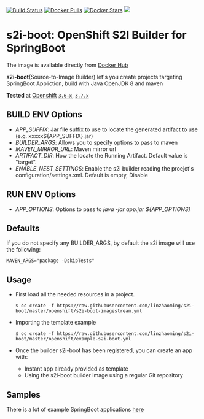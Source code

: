 [![Build Status](https://travis-ci.org/linzhaoming/s2i-boot.svg?branch=master)](https://travis-ci.org/linzhaoming/s2i-boot)
[![Docker Pulls](https://img.shields.io/docker/pulls/linzhaoming/s2i-boot.svg)](https://hub.docker.com/r/linzhaoming/s2i-boot/)
[![Docker Stars](https://img.shields.io/docker/stars/linzhaoming/s2i-boot.svg)](https://hub.docker.com/r/linzhaoming/s2i-boot/)
[![](https://badge.imagelayers.io/linzhaoming/s2i-boot:latest.svg)](https://imagelayers.io/?images=linzhaoming/s2i-boot:latest)


# s2i-boot: OpenShift S2I Builder for SpringBoot

The image is available directly from [Docker Hub](https://hub.docker.com/r/linzhaoming/s2i-boot/)

**s2i-boot**(Source-to-Image Builder) let's you create projects targeting SpringBoot Appliction, build with Java OpenJDK 8 and maven

**Tested** at [Openshift](https://docs.openshift.org/) [`3.6.x`](docs/QuickStart.md), [`3.7.x`](docs/3.7/QuickStart-3.7.md)

## BUILD ENV Options

* *APP_SUFFIX*: Jar file suffix to use to locate the generated artifact to use (e.g. xxxxx${APP_SUFFIX}.jar)
* *BUILDER_ARGS*: Allows you to specify options to pass to maven
* *MAVEN_MIRROR_URL*: Maven mirror url
* *ARTIFACT_DIR*: How the locate the Running Artifact. Default value is "target".
* *ENABLE_NEST_SETTINGS*: Enable the s2i builder reading the proejct's configuration/settings.xml. Default is empty, Disable

## RUN ENV Options

* *APP_OPTIONS*: Options to pass to *java -jar app.jar ${APP_OPTIONS}*

## Defaults
If you do not specify any BUILDER_ARGS, by default the s2i image will use the following:
```
MAVEN_ARGS="package -DskipTests"
```

## Usage

* First load all the needed resources in a project.

    ```
    $ oc create -f https://raw.githubusercontent.com/linzhaoming/s2i-boot/master/openshift/s2i-boot-imagestream.yml
    ```

* Importing the template example

    ```
    $ oc create -f https://raw.githubusercontent.com/linzhaoming/s2i-boot/master/openshift/example-s2i-boot.yml
    ```

* Once the builder s2i-boot has been registered, you can create an app with:

    * Instant app already provided as template
    * Using the s2i-boot builder image using a regular Git repository

## Samples
There is a lot of example SpringBoot applications [here](https://github.com/spring-projects/spring-boot/tree/master/spring-boot-samples)